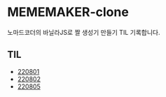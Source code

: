 # MEMEMAKER-clone

노마드코더의 바닐라JS로 짤 생성기 만들기 TIL 기록합니다.

## TIL

- [220801](TIL/220801.md)
- [220802](TIL/220802.md)
- [220805](TIL/220805.md)
